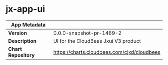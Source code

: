 # jx-app-ui

|App Metadata||
|---|---|
| **Version** | 0.0.0-snapshot-pr-1469-2 |
| **Description** | UI for the CloudBees Jxui V3 product |
| **Chart Repository** | https://charts.cloudbees.com/cjxd/cloudbees |

